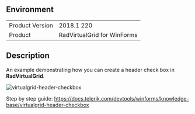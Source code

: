 ## Environment
<table>
	<tr>
		<td>Product Version</td>
		<td>2018.1 220</td>
	</tr>
	<tr>
		<td>Product</td>
		<td>RadVirtualGrid for WinForms</td>
	</tr>
</table>


## Description 

An example demonstrating how you can create a header check box in **RadVirtualGrid**.

![virtualgrid-header-checkbox](images/virtualgrid-header-checkbox.gif)

Step by step guide: https://docs.telerik.com/devtools/winforms/knowledge-base/virtualgrid-header-checkbox